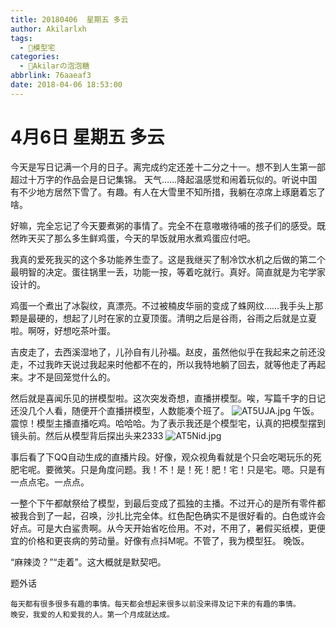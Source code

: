 ```yaml
---
title: 20180406  星期五 多云
author: Akilarlxh
tags:
  - 🧰模型宅
categories:
  - 🍬Akilarの泡泡糖
abbrlink: 76aaeaf3
date: 2018-04-06 18:53:00
---
```

# 4月6日 星期五 多云

今天是写日记满一个月的日子。离完成约定还差十二分之十一。想不到人生第一部超过十万字的作品会是日记集锦。
天气……降起温感觉和闹着玩似的。听说中国有不少地方居然下雪了。有趣。有人在大雪里不知所措，我躺在凉席上琢磨着忘了啥。

好嘛，完全忘记了今天要煮粥的事情了。完全不在意嗷嗷待哺的孩子们的感受。既然昨天买了那么多生鲜鸡蛋，今天的早饭就用水煮鸡蛋应付吧。

我真的爱死我买的这个多功能养生壶了。这是我继买了制冷饮水机之后做的第二个最明智的决定。蛋往锅里一丢，功能一按，等着吃就行。真好。简直就是为宅学家设计的。

鸡蛋一个煮出了冰裂纹，真漂亮。不过被楠皮华丽的变成了蛛网纹……我手头上那颗是最硬的，想起了儿时在家的立夏顶蛋。清明之后是谷雨，谷雨之后就是立夏啦。啊呀，好想吃茶叶蛋。

吉皮走了，去西溪湿地了，儿孙自有儿孙福。赵皮，虽然他似乎在我起来之前还没走，不过我昨天说过我起来时他都不在的，所以我特地躺了回去，就等他走了再起来。才不是回笼觉什么的。

然后就是喜闻乐见的拼模型啦。这次突发奇想，直播拼模型。唉，写篇千字的日记还没几个人看，随便开个直播拼模型，人数能凑个班了。
![AT5UJA.jpg](https://s2.ax1x.com/2019/04/10/AT5UJA.jpg)
午饭。震惊！模型主播直播吃鸡。哈哈哈。为了表示我还是个模型宅，认真的把模型摆到镜头前。然后从模型背后探出头来2333
![AT5Nid.jpg](https://s2.ax1x.com/2019/04/10/AT5Nid.jpg)

事后看了下QQ自动生成的直播片段。好像，观众视角看就是个只会吃喝玩乐的死肥宅呢。要微笑。只是角度问题。我！不！是！死！肥！宅！只是宅。嗯。只是有一点点宅。一点点。

一整个下午都献祭给了模型，到最后变成了孤独的主播。不过开心的是所有零件都被我合到了一起，召唤，沙扎比完全体。红色配色确实不是很好看的。白色或许会好点。可是大白鲨贵啊。从今天开始省吃俭用。不对，不用了，暑假买纸模，更便宜的价格和更丧病的劳动量。好像有点抖M呢。不管了，我为模型狂。
晚饭。

“麻辣烫？”“走着”。这大概就是默契吧。

题外话
```
每天都有很多很多有趣的事情。每天都会想起来很多以前没来得及记下来的有趣的事情。
晚安，我爱的人和爱我的人。第一个月成就达成。
```
